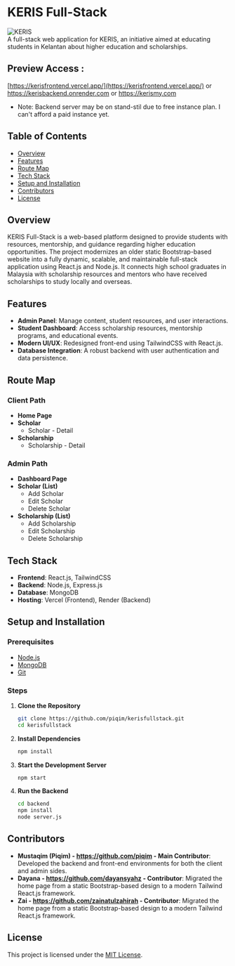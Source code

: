 # KERIS Full-Stack

![KERIS](https://github.com/piqim/kerisfullstack/raw/main/assets/logo.png)  
A full-stack web application for KERIS, an initiative aimed at educating students in Kelantan about higher education and scholarships.

## Preview Access :
[https://kerisfrontend.vercel.app/](https://kerisfrontend.vercel.app/) or https://kerisbackend.onrender.com or https://kerismy.com
* Note: Backend server may be on stand-stil due to free instance plan. I can't afford a paid instance yet.

## Table of Contents
- [Overview](#overview)
- [Features](#features)
- [Route Map](#route-map)
- [Tech Stack](#tech-stack)
- [Setup and Installation](#setup-and-installation)
- [Contributors](#contributors)
- [License](#license)

## Overview
KERIS Full-Stack is a web-based platform designed to provide students with resources, mentorship, and guidance regarding higher education opportunities. The project modernizes an older static Bootstrap-based website into a fully dynamic, scalable, and maintainable full-stack application using React.js and Node.js. It connects high school graduates in Malaysia with scholarship resources and mentors who have received scholarships to study locally and overseas.

## Features
- **Admin Panel**: Manage content, student resources, and user interactions.
- **Student Dashboard**: Access scholarship resources, mentorship programs, and educational events.
- **Modern UI/UX**: Redesigned front-end using TailwindCSS with React.js.
- **Database Integration**: A robust backend with user authentication and data persistence.

## Route Map
### Client Path
- **Home Page**
- **Scholar**
  - Scholar - Detail
- **Scholarship**
  - Scholarship - Detail

### Admin Path
- **Dashboard Page**
- **Scholar (List)**
  - Add Scholar
  - Edit Scholar
  - Delete Scholar
- **Scholarship (List)**
  - Add Scholarship
  - Edit Scholarship
  - Delete Scholarship

## Tech Stack
- **Frontend**: React.js, TailwindCSS
- **Backend**: Node.js, Express.js
- **Database**: MongoDB
- **Hosting**: Vercel (Frontend), Render (Backend)

## Setup and Installation
### Prerequisites
- [Node.js](https://nodejs.org/)
- [MongoDB](https://www.mongodb.com/)
- [Git](https://git-scm.com/)

### Steps
1. **Clone the Repository**
   ```sh
   git clone https://github.com/piqim/kerisfullstack.git
   cd kerisfullstack
   ```
2. **Install Dependencies**
   ```sh
   npm install
   ```
3. **Start the Development Server**
   ```sh
   npm start
   ```
4. **Run the Backend**
   ```sh
   cd backend
   npm install
   node server.js
   ```

## Contributors
- **Mustaqim (Piqim) - https://github.com/piqim - Main Contributor**: Developed the backend and front-end environments for both the client and admin sides.
- **Dayana - https://github.com/dayansyahz - Contributor**: Migrated the home page from a static Bootstrap-based design to a modern Tailwind React.js framework.
- **Zai - https://github.com/zainatulzahirah - Contributor**: Migrated the home page from a static Bootstrap-based design to a modern Tailwind React.js framework.

## License
This project is licensed under the [MIT License](LICENSE).
